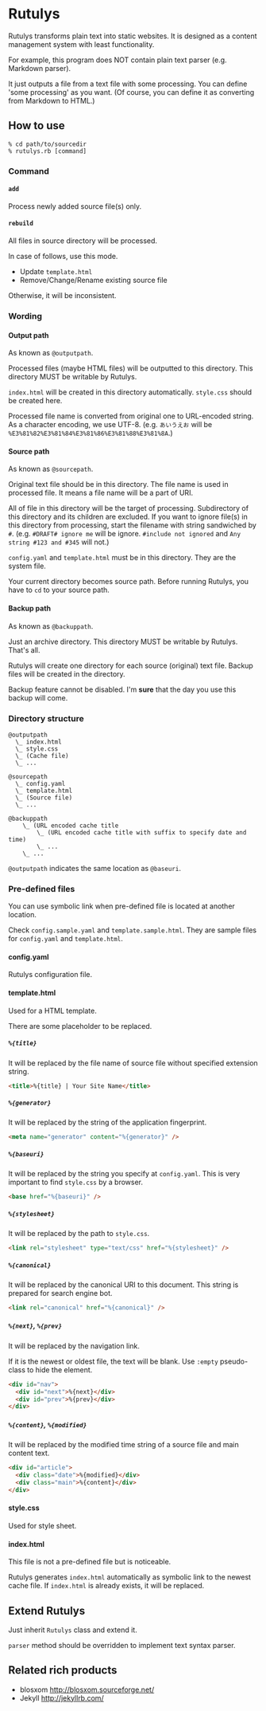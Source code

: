 Rutulys
=======
Rutulys transforms plain text into static websites.
It is designed as a content management system with least functionality.

For example, this program does NOT contain plain text parser (e.g. Markdown parser).

It just outputs a file from a text file with some processing.
You can define 'some processing' as you want.
(Of course, you can define it as converting from Markdown to HTML.)


How to use
----------
```
% cd path/to/sourcedir
% rutulys.rb [command]
```

### Command

#### `add`
Process newly added source file(s) only.

#### `rebuild`
All files in source directory will be processed.

In case of follows, use this mode.

- Update `template.html`
- Remove/Change/Rename existing source file

Otherwise, it will be inconsistent.

### Wording

#### Output path
As known as `@outputpath`.

Processed files (maybe HTML files) will be outputted to this directory.
This directory MUST be writable by Rutulys.

`index.html` will be created in this directory automatically.
`style.css` should be created here.

Processed file name is converted from original one to URL-encoded string.
As a character encoding, we use UTF-8.
(e.g. `あいうえお` will be `%E3%81%82%E3%81%84%E3%81%86%E3%81%88%E3%81%8A`.)

#### Source path
As known as `@sourcepath`.

Original text file should be in this directory.
The file name is used in processed file.
It means a file name will be a part of URI.

All of file in this directory will be the target of processing.
Subdirectory of this directory and its children are excluded.
If you want to ignore file(s) in this directory from processing, start the filename with string sandwiched by `#`.
(e.g. `#DRAFT# ignore me` will be ignore. `#include not ignored` and `Any string #123 and #345` will not.)

`config.yaml` and `template.html` must be in this directory.
They are the system file.

Your current directory becomes source path.
Before running Rutulys, you have to `cd` to your source path.

#### Backup path
As known as `@backuppath`.

Just an archive directory.
This directory MUST be writable by Rutulys.
That's all.

Rutulys will create one directory for each source (original) text file.
Backup files will be created in the directory.

Backup feature cannot be disabled.
I'm **sure** that the day you use this backup will come.

### Directory structure

```
@outputpath
  \_ index.html
  \_ style.css
  \_ (Cache file)
  \_ ...

@sourcepath
  \_ config.yaml
  \_ template.html
  \_ (Source file)
  \_ ...

@backuppath
    \_ (URL encoded cache title
        \_ (URL encoded cache title with suffix to specify date and time)
        \_ ...
    \_ ...
```

`@outputpath` indicates the same location as `@baseuri`.


### Pre-defined files

You can use symbolic link when pre-defined file is located at another location.

Check `config.sample.yaml` and `template.sample.html`.
They are sample files for `config.yaml` and `template.html`.

#### config.yaml
Rutulys configuration file.

#### template.html
Used for a HTML template.

There are some placeholder to be replaced.

##### `%{title}`
It will be replaced by the file name of source file without specified extension string.

```HTML
<title>%{title} | Your Site Name</title>
```

##### `%{generator}`
It will be replaced by the string of the application fingerprint.

```HTML
<meta name="generator" content="%{generator}" />
```

##### `%{baseuri}`
It will be replaced by the string you specify at `config.yaml`.
This is very important to find `style.css` by a browser.

```HTML
<base href="%{baseuri}" />
```

##### `%{stylesheet}`
It will be replaced by the path to `style.css`.

```HTML
<link rel="stylesheet" type="text/css" href="%{stylesheet}" />
```

##### `%{canonical}`
It will be replaced by the canonical URI to this document.
This string is prepared for search engine bot.

```HTML
<link rel="canonical" href="%{canonical}" />
```

##### `%{next}`, `%{prev}`
It will be replaced by the navigation link.

If it is the newest or oldest file, the text will be blank.
Use `:empty` pseudo-class to hide the element.

```HTML
<div id="nav">
  <div id="next">%{next}</div>
  <div id="prev">%{prev}</div>
</div>
```

##### `%{content}`, `%{modified}`
It will be replaced by the modified time string of a source file and main content text.

```HTML
<div id="article">
  <div class="date">%{modified}</div>
  <div class="main">%{content}</div>
</div>
```

#### style.css
Used for style sheet.

#### index.html
This file is not a pre-defined file but is noticeable.

Rutulys generates `index.html` automatically as symbolic link to the newest cache file.
If `index.html` is already exists, it will be replaced.


Extend Rutulys
--------------
Just inherit `Rutulys` class and extend it.

`parser` method should be overridden to implement text syntax parser.


Related rich products
---------------------
- blosxom http://blosxom.sourceforge.net/
- Jekyll  http://jekyllrb.com/

